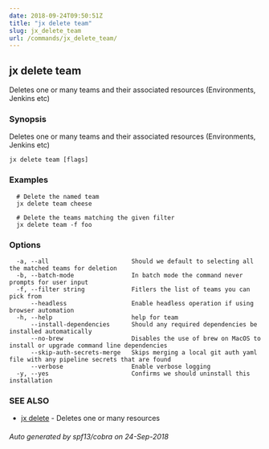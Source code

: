 ```yaml
---
date: 2018-09-24T09:50:51Z
title: "jx delete team"
slug: jx_delete_team
url: /commands/jx_delete_team/
---
```

## jx delete team

Deletes one or many teams and their associated resources (Environments, Jenkins etc)

### Synopsis

Deletes one or many teams and their associated resources (Environments, Jenkins etc)

```
jx delete team [flags]
```

### Examples

```
  # Delete the named team
  jx delete team cheese
  
  # Delete the teams matching the given filter
  jx delete team -f foo
```

### Options

```
  -a, --all                       Should we default to selecting all the matched teams for deletion
  -b, --batch-mode                In batch mode the command never prompts for user input
  -f, --filter string             Fitlers the list of teams you can pick from
      --headless                  Enable headless operation if using browser automation
  -h, --help                      help for team
      --install-dependencies      Should any required dependencies be installed automatically
      --no-brew                   Disables the use of brew on MacOS to install or upgrade command line dependencies
      --skip-auth-secrets-merge   Skips merging a local git auth yaml file with any pipeline secrets that are found
      --verbose                   Enable verbose logging
  -y, --yes                       Confirms we should uninstall this installation
```

### SEE ALSO

* [jx delete](/commands/jx_delete/)	 - Deletes one or many resources

###### Auto generated by spf13/cobra on 24-Sep-2018

